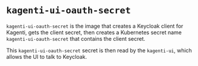 # `kagenti-ui-oauth-secret`

`kagenti-ui-oauth-secret` is the image that creates a Keycloak client for Kagenti, gets the client secret, then creates a Kubernetes secret name `kagenti-ui-oauth-secret` that contains the client secret.

This `kagenti-ui-oauth-secret` secret is then read by the `kagenti-ui`, which allows the UI to talk to Keycloak.
